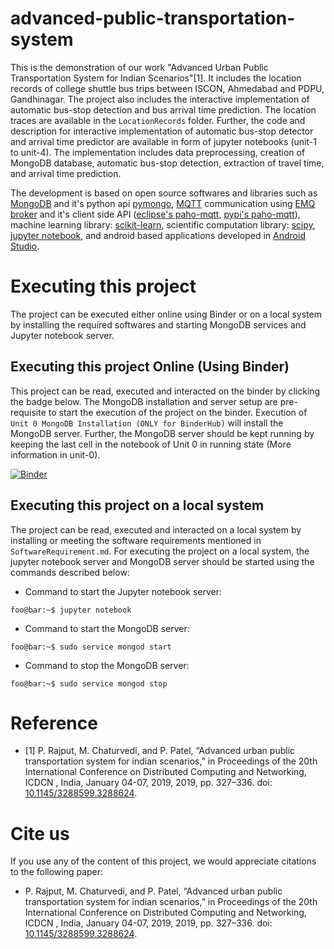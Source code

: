 # advanced-public-transportation-system
This is the demonstration of our work "Advanced Urban Public Transportation System for Indian Scenarios"[1]. It includes the location records of college shuttle bus trips between ISCON, Ahmedabad and PDPU, Gandhinagar. The project also includes the interactive implementation of automatic bus-stop detection and bus arrival time prediction. The location traces are available in the `LocationRecords` folder. Further, the code and description for interactive implementation of automatic bus-stop detector and arrival time predictor are available in form of jupyter notebooks (unit-1 to unit-4). The implementation includes data preprocessing, creation of MongoDB database, automatic bus-stop detection, extraction of travel time, and arrival time prediction.

The development is based on open source softwares and libraries such as [MongoDB](https://www.mongodb.com/) and it's python api [pymongo](https://api.mongodb.com/python/current/), [MQTT](mqtt.org) communication using [EMQ broker](http://emqtt.io/) and it's client side API ([eclipse's paho-mqtt](https://www.eclipse.org/paho/clients/dotnet/), [pypi's paho-mqtt](https://pypi.org/project/paho-mqtt/)), machine learning library: [scikit-learn](https://scikit-learn.org), scientific computation library: [scipy](https://scipy.org/), [jupyter notebook](https://jupyter.org/), and android based applications developed in [Android Studio](https://developer.android.com/studio).

# Executing this project
The project can be executed either online using Binder or on a local system by installing the required softwares and starting MongoDB services and Jupyter notebook server. 
## Executing this project Online (Using Binder)
This project can be read, executed and interacted on the binder by clicking the badge below. The MongoDB installation and server setup are pre-requisite to start the execution of the project on the binder. Execution of `Unit 0 MongoDB Installation (ONLY for BinderHub)` will install the MongoDB server. Further, the MongoDB server should be kept running by keeping the last cell in the notebook of Unit 0 in running state (More information in unit-0).

[![Binder](https://mybinder.org/badge_logo.svg)](https://mybinder.org/v2/gh/pruthvishRajput/advanced-public-transportation-system/master)

## Executing this project on a local system
The project can be read, executed and interacted on a local system by installing or meeting the software requirements mentioned in `SoftwareRequirement.md`. For executing the project on a local system, the jupyter notebook server and MongoDB server should be started using the commands described below:

- Command to start the Jupyter notebook server:
```shell
foo@bar:~$ jupyter notebook

```

- Command to start the MongoDB server:
```shell
foo@bar:~$ sudo service mongod start

```
- Command to stop the MongoDB server:
```shell
foo@bar:~$ sudo service mongod stop

```
# Reference
- [1] P. Rajput, M. Chaturvedi, and P. Patel, “Advanced urban public transportation system for indian scenarios,” in Proceedings of the 20th International Conference on Distributed Computing and Networking, ICDCN , India, January 04-07, 2019, 2019, pp. 327–336. doi: [10.1145/3288599.3288624](https://dl.acm.org/citation.cfm?id=3288624).

# Cite us
If you use any of the content of this project, we would appreciate citations to the following paper:

- P. Rajput, M. Chaturvedi, and P. Patel, “Advanced urban public transportation system for indian scenarios,” in Proceedings of the 20th International Conference on Distributed Computing and Networking, ICDCN , India, January 04-07, 2019, 2019, pp. 327–336. doi: [10.1145/3288599.3288624](https://dl.acm.org/citation.cfm?id=3288624).
